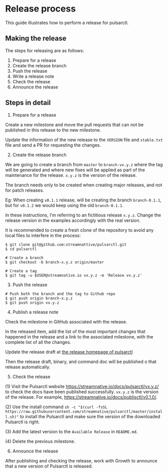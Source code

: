 # Release process

This guide illustrates how to perform a release for pulsarctl.

## Making the release

The steps for releasing are as follows:

1. Prepare for a release
2. Create the release branch
3. Push the release
4. Write a release note
5. Check the release
6. Announce the release

## Steps in detail

1. Prepare for a release

Create a new milestone and move the pull requests that can not
be published in this release to the new milestone.

Update the information of the new release to the `VERSION` file
and `stable.txt` file and send a PR for requesting the changes.

2. Create the release branch

We are going to create a branch from `master` to `branch-vx.y.z`
where the tag will be generated and where new fixes will be
applied as part of the maintenance for the release. `x.y.z`
is the version of the release.

The branch needs only to be created when creating major releases,
and not for patch releases.

Eg: When creating `v0.1.1` release, will be creating
the branch `branch-0.1.1`, but for `v0.1.2` we
would keep using the old `branch-0.1.1`.

In these instructions, I'm referring to an fictitious release `x.y.z`.
Change the release version in the examples accordingly with the real version.

It is recommended to create a fresh clone of the repository to 
avoid any local files to interfere in the process:

```shell
$ git clone git@github.com:streamnattive/pulsarctl.git
$ cd pulsarctl

# Create a branch
$ git checkout -b branch-x.y.z origin/master

# Create a tag
$ git tag -u $USER@streamnative.io vx.y.z -m 'Release vx.y.z'
```

3. Push the release

```shell
# Push both the branch and the tag to Github repo
$ git push origin branch-x.y.z
$ git push origin vx.y.z
```

4. Publish a release note

Check the milestone in GitHub associated with the release. 

In the released item, add the list of the most important changes 
that happened in the release and a link to the associated milestone,
with the complete list of all the changes. 

Update the release draft at [the release homepage of pulsarctl](https://github.com/streamnative/pulsarctl/releases)

Then the release draft, binary, and command doc will be published
 o that release automatically.

5. Check the release

(1) Visit the Pulsarctl website https://streamnative.io/docs/pulsarctl/vx.y.z/ to
check the docs have been published successfully. `vx.y.z` is the version of the
release. For example, https://streamnative.io/docs/publisctl/v0.1.0/.

(2) Use the install command `sh -c "$(curl -fsSL https://raw.githubusercontent.com/streamnative/pulsarctl/master/install.sh)"`
to install the Pulsarctl and make sure the version of the downloaded Pulsarctl is right.

(3) Add the latest version to the `Available Release` in `README.md`.

(4) Delete the previous milestone.

6. Announce the release

After publishing and checking the release, work with Growth to
announce that a new version of Pulsarctl is released.
